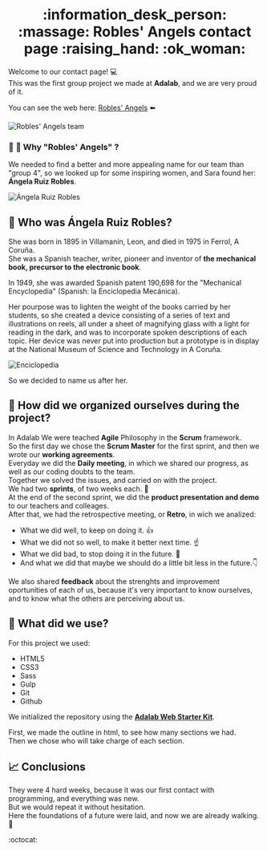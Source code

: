 
<h1 align="center"> 
 :information_desk_person: :massage: Robles' Angels contact page :raising_hand: :ok_woman:
</h1>


Welcome to our contact page! :computer: <br />
This was the first group project we made at **Adalab**, and we are very proud of it.<br />

You can see the web here: [Robles' Angels](https://beta.adalab.es/project-promo-i-module-1-team-4-morning/)  :arrow_left:


![Robles' Angels team](https://raw.githubusercontent.com/silalonso/project-promo-i-module-1-team-4-morning/master/_src/assets/images/groupsmall.jpg "Robles' Angels Team")


### :deciduous_tree: :angel: Why "Robles' Angels" ?    

We needed to find a better and more appealing name for our team than "group 4", so we looked up for some inspiring women, and Sara found her: **Ángela Ruiz Robles**.

![Ángela Ruiz Robles](https://raw.githubusercontent.com/silalonso/project-promo-i-module-1-team-4-morning/master/_src/assets/images/Robles.jpg "Ángela Ruiz Robles with her invention")

##  :woman: Who was Ángela Ruiz Robles?
She was born in 1895 in Villamanín, Leon, and died in 1975 in Ferrol, A Coruña.<br />
She was a Spanish teacher, writer, pioneer and inventor of **the mechanical book, precursor to the electronic book**.<br />

In 1949, she was awarded Spanish patent 190,698 for the "Mechanical Encyclopedia" (Spanish: la Enciclopedia Mecánica).<br />

Her pourpose was to lighten the weight of the books carried by her students, so she created a device consisting of a series of text and illustrations on reels, all under a sheet of magnifying glass with a light for reading in the dark, and was to incorporate spoken descriptions of each topic. Her device was never put into production but a prototype is in display at the National Museum of Science and Technology in A Coruña.<br />

![Enciclopedia](https://raw.githubusercontent.com/silalonso/project-promo-i-module-1-team-4-morning/master/_src/assets/images/enciclopedia.jpg "The Mechanical Encyclopedia")


So we decided to name us after her.


## :busts_in_silhouette: How did we organized ourselves during the project?

In Adalab We were teached **Agile** Philosophy in the **Scrum** framework.<br />
So the first day we chose the **Scrum Master** for the first sprint, and then we wrote our **working agreements**.<br />
Everyday we did the **Daily meeting**, in which we shared our progress, as well as our coding doubts to the team.<br /> 
Together we solved the issues, and carried on with the project.<br />
We had two **sprints**, of two weeks each. :calendar: <br />
At the end of the second sprint, we did the **product presentation and demo** to our teachers and colleages.<br />
After that, we had the retrospective meeting, or **Retro**, in wich we analized:

- What we did well, to keep on doing it. :thumbsup:
- What we did not so well, to make it better next time. :point_up:
- What we did bad, to stop doing it in the future. :no_entry_sign:
- And what we did that maybe we should do a little bit less in the future.:point_down:

We also shared **feedback** about the strenghts and improvement oportunities of each of us, because it's very important to know ourselves, and to know what the others are perceiving about us.



## :wrench: What did we use?

For this project we used:
- HTML5 
- CSS3 
- Sass 
- Gulp
- Git
- Github

We initialized the repository using the **[Adalab Web Starter Kit](https://github.com/Adalab/adalab-web-starter-kit)**.<br />


First, we made the outline in html, to see how many sections we had.<br />
Then we chose who will take charge of each section.


## :chart_with_upwards_trend: Conclusions 

They were 4 hard weeks, because it was our first contact with programming, and everything was new. <br />
But we would repeat it without hesitation. <br />
Here the foundations of a future were laid, and now we are already walking.:tada:

:octocat:

